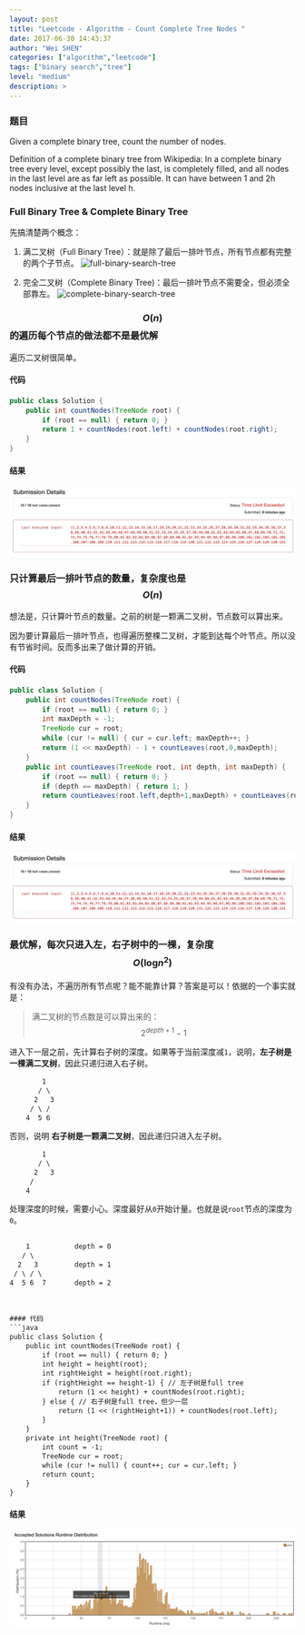 ```yaml
---
layout: post
title: "Leetcode - Algorithm - Count Complete Tree Nodes "
date: 2017-06-30 14:43:37
author: "Wei SHEN"
categories: ["algorithm","leetcode"]
tags: ["binary search","tree"]
level: "medium"
description: >
---
```


### 题目
Given a complete binary tree, count the number of nodes.

Definition of a complete binary tree from Wikipedia:
In a complete binary tree every level, except possibly the last, is completely filled, and all nodes in the last level are as far left as possible. It can have between 1 and 2h nodes inclusive at the last level h.

### Full Binary Tree & Complete Binary Tree
先搞清楚两个概念：

1. 满二叉树（Full Binary Tree）：就是除了最后一排叶节点，所有节点都有完整的两个子节点。
![full-binary-search-tree](/images/leetcode/full-binary-search-tree)

2. 完全二叉树（Complete Binary Tree)：最后一排叶节点不需要全，但必须全部靠左。
![complete-binary-search-tree](/images/leetcode/complete-binary-search-tree)


### $$O(n)$$ 的遍历每个节点的做法都不是最优解
遍历二叉树很简单。

#### 代码
```java
public class Solution {
    public int countNodes(TreeNode root) {
        if (root == null) { return 0; }
        return 1 + countNodes(root.left) + countNodes(root.right);
    }
}
```

#### 结果
![count-complete-tree-nodes-1](/images/leetcode/count-complete-tree-nodes-1.png)


### 只计算最后一排叶节点的数量，复杂度也是 $$O(n)$$
想法是，只计算叶节点的数量。之前的树是一颗满二叉树，节点数可以算出来。

因为要计算最后一排叶节点，也得遍历整棵二叉树，才能到达每个叶节点。所以没有节省时间。反而多出来了做计算的开销。

#### 代码
```java
public class Solution {
    public int countNodes(TreeNode root) {
        if (root == null) { return 0; }
        int maxDepth = -1;
        TreeNode cur = root;
        while (cur != null) { cur = cur.left; maxDepth++; }
        return (1 << maxDepth) - 1 + countLeaves(root,0,maxDepth);
    }
    public int countLeaves(TreeNode root, int depth, int maxDepth) {
        if (root == null) { return 0; }
        if (depth == maxDepth) { return 1; }
        return countLeaves(root.left,depth+1,maxDepth) + countLeaves(root.right,depth+1,maxDepth);
    }
}
```

#### 结果
![count-complete-tree-nodes-2](/images/leetcode/count-complete-tree-nodes-2.png)


### 最优解，每次只进入左，右子树中的一棵，复杂度 $$O(\log_{}{n}^2)$$
有没有办法，不遍历所有节点呢？能不能靠计算？答案是可以！依据的一个事实就是：
> 满二叉树的节点数是可以算出来的：$$2^{depth+1} - 1$$

进入下一层之前，先计算右子树的深度。如果等于当前深度减`1`，说明，**左子树是一棵满二叉树**，因此只递归进入右子树。
```
        1
       / \
      2   3
     / \ /
    4  5 6  
```

否则，说明 **右子树是一颗满二叉树**，因此递归只进入左子树。
```
        1
       / \
      2   3
     /
    4
```

处理深度的时候，需要小心。深度最好从`0`开始计量。也就是说`root`节点的深度为`0`。
```
```
        1           depth = 0
       / \
      2   3         depth = 1
     / \ / \
    4  5 6  7       depth = 2
```


#### 代码
```java
public class Solution {
    public int countNodes(TreeNode root) {
        if (root == null) { return 0; }
        int height = height(root);
        int rightHeight = height(root.right);
        if (rightHeight == height-1) { // 左子树是full tree
            return (1 << height) + countNodes(root.right);
        } else { // 右子树是full tree，但少一层
            return (1 << (rightHeight+1)) + countNodes(root.left);
        }
    }
    private int height(TreeNode root) {
        int count = -1;
        TreeNode cur = root;
        while (cur != null) { count++; cur = cur.left; }
        return count;
    }
}
```

#### 结果
![count-complete-tree-nodes-3](/images/leetcode/count-complete-tree-nodes-3.png)
